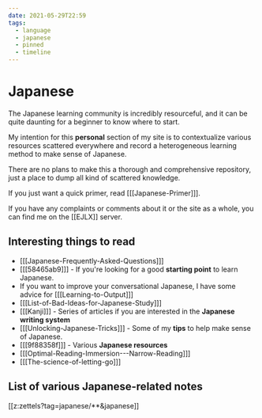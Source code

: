 ```yaml
---
date: 2021-05-29T22:59
tags:
  - language
  - japanese
  - pinned
  - timeline
---
```


# Japanese

The Japanese learning community is incredibly resourceful, and it can be quite
daunting for a beginner to know where to start.

My intention for this **personal** section of my site is to contextualize
various resources scattered everywhere and record a heterogeneous learning
method to make sense of Japanese.

There are no plans to make this a thorough and comprehensive repository, just
a place to dump all kind of scattered knowledge.

If you just want a quick primer, read [[[Japanese-Primer]]].

If you have any complaints or comments about it or the site as a whole, you can
find me on the [[EJLX]] server.

## Interesting things to read

 * [[[Japanese-Frequently-Asked-Questions]]]
 * [[[58465ab9]]] - If you're looking for a good **starting point** to learn
   Japanese.
 * If you want to improve your conversational Japanese, I have some advice for
   [[[Learning-to-Output]]]
 * [[[List-of-Bad-Ideas-for-Japanese-Study]]]
 * [[[Kanji]]] - Series of articles if you are interested in the
   **Japanese writing system**
 * [[[Unlocking-Japanese-Tricks]]] - Some of my **tips** to help make sense of
   Japanese.
 * [[[9f88358f]]] - Various **Japanese resources**
 * [[[Optimal-Reading-Immersion---Narrow-Reading]]]
 * [[[The-science-of-letting-go]]]

## List of various Japanese-related notes

[[z:zettels?tag=japanese/**&japanese]]
